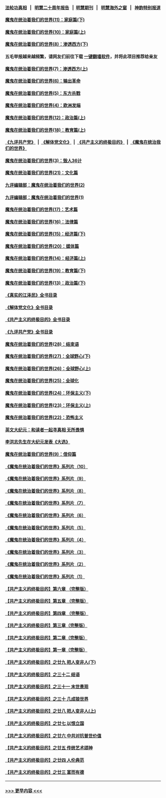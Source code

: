 #### [法轮功真相](https://github.com/gfw-breaker/truth/blob/master/README.md?t=0) &nbsp;&nbsp;|&nbsp;&nbsp; [明慧二十周年报告](https://github.com/gfw-breaker/mh-reports/blob/master/README.md?t=0) &nbsp;&nbsp;|&nbsp;&nbsp;[明慧期刊](https://github.com/gfw-breaker/mh-qikan) &nbsp;&nbsp;|&nbsp;&nbsp; [明慧海外之窗](https://github.com/gfw-breaker/mh-news/blob/master/README.md?t=0) &nbsp;&nbsp;|&nbsp;&nbsp; [神韵特别报道](https://github.com/gfw-breaker/mh-news/blob/master/shenyun.md?t=0)
#### [魔鬼在统治着我们的世界(11)：家庭篇(下)](../pages/nsc422/n10440961.md?t=11190901) 
#### [魔鬼在统治着我们的世界(10)：家庭篇(上)](../pages/nsc422/n10435448.md?t=11190901) 
#### [魔鬼在统治着我们的世界(8)：渗透西方(下)](../pages/nsc422/n10429603.md?t=11190901) 
#### 五毛举报越来越频繁，请网友们前往下载 [一键翻墙软件](https://github.com/gfw-breaker/ssr-accounts)，并将此项目推荐给亲友
#### [魔鬼在统治着我们的世界(7)：渗透西方(上)](../pages/nsc422/n10426013.md?t=11190901) 
#### [魔鬼在统治着我们的世界(6)：输出革命](../pages/nsc422/n10421536.md?t=11190901) 
#### [魔鬼在统治着我们的世界(5)：东方杀戮](../pages/nsc422/n10417707.md?t=11190901) 
#### [魔鬼在统治着我们的世界(4)：欧洲发端](../pages/nsc422/n10414890.md?t=11190901) 
#### [魔鬼在统治着我们的世界(12)：政治篇(上)](../pages/nsc422/n10444576.md?t=11190901) 
#### [魔鬼在统治着我们的世界(18)：教育篇(上)](../pages/nsc422/n10526970.md?t=11190901) 
#### [《九评共产党》](https://github.com/begood0513/9ping.md/blob/master/README.md) &nbsp;|&nbsp; [《解体党文化》](../../../../jtdwh.md/blob/master/README.md)  &nbsp;|&nbsp; [《共产主义的终极目的》](../../../../gczydzjmd.md/blob/master/README.md) &nbsp;|&nbsp; [《魔鬼在统治我们的世界》](../../../../mgztzwmdsj.md/blob/master/README.md) 
#### [魔鬼在统治着我们的世界(3)：毁人36计](../pages/nsc422/n10411583.md?t=11190901) 
#### [魔鬼在统治着我们的世界(21)：文化篇](../pages/nsc422/n10597706.md?t=11190901) 
#### [九评编辑部：魔鬼在统治着我们的世界(2)](../pages/nsc422/n10410036.md?t=11190901) 
#### [九评编辑部：魔鬼在统治着我们的世界(1)](../pages/nsc422/n10406825.md?t=11190901) 
#### [魔鬼在统治着我们的世界(17)：艺术篇](../pages/nsc422/n10499093.md?t=11190901) 
#### [魔鬼在统治着我们的世界(16)：法律篇](../pages/nsc422/n10485969.md?t=11190901) 
#### [魔鬼在统治着我们的世界(15)：经济篇(下)](../pages/nsc422/n10469975.md?t=11190901) 
#### [魔鬼在统治着我们的世界(20)：媒体篇](../pages/nsc422/n10586579.md?t=11190901) 
#### [魔鬼在统治着我们的世界(14)：经济篇(上)](../pages/nsc422/n10457370.md?t=11190901) 
#### [魔鬼在统治着我们的世界(19)：教育篇(下)](../pages/nsc422/n10564808.md?t=11190901) 
#### [魔鬼在统治着我们的世界(13)：政治篇(下)](../pages/nsc422/n10448270.md?t=11190901) 
#### [《真实的江泽民》全书目录](../pages/nsc422/n13721399.md?t=11190901) 
#### [《解体党文化》全书目录](../pages/nsc422/n13721157.md?t=11190901) 
#### [《共产主义的终极目的》全书目录](../pages/nsc422/n13721048.md?t=11190901) 
#### [《九评共产党》全书目录](../pages/nsc422/n13708085.md?t=11190901) 
#### [魔鬼在统治着我们的世界(28)：结束语](../pages/nsc422/n10936246.md?t=11190901) 
#### [魔鬼在统治着我们的世界(27)：全球野心(下)](../pages/nsc422/n10928319.md?t=11190901) 
#### [魔鬼在统治着我们的世界(26)：全球野心(上)](../pages/nsc422/n10900318.md?t=11190901) 
#### [魔鬼在统治着我们的世界(25)：全球化](../pages/nsc422/n10788205.md?t=11190901) 
#### [魔鬼在统治着我们的世界(24)：环保主义(下)](../pages/nsc422/n10695307.md?t=11190901) 
#### [魔鬼在统治着我们的世界(23)：环保主义(上)](../pages/nsc422/n10688613.md?t=11190901) 
#### [魔鬼在统治着我们的世界(22)：恐怖主义](../pages/nsc422/n10614727.md?t=11190901) 
#### [英文大纪元：和读者一起寻真相 无所畏惧](../pages/nsc422/n12542027.md?t=11190901) 
#### [李洪志先生在大纪元发表《大选》](../pages/nsc422/n12534746.md?t=11190901) 
#### [魔鬼在统治着我们的世界(9)：信仰篇](../pages/nsc422/n10432159.md?t=11190901) 
#### [《魔鬼在统治着我们的世界》系列片（10）](../pages/nsc422/n12292670.md?t=11190901) 
#### [《魔鬼在统治着我们的世界》系列片（9）](../pages/nsc422/n12290859.md?t=11190901) 
#### [《魔鬼在统治着我们的世界》系列片（8）](../pages/nsc422/n12287445.md?t=11190901) 
#### [《魔鬼在统治着我们的世界》系列片（7）](../pages/nsc422/n12283425.md?t=11190901) 
#### [《魔鬼在统治着我们的世界》系列片（6）](../pages/nsc422/n12282314.md?t=11190901) 
#### [《魔鬼在统治着我们的世界》系列片（5）](../pages/nsc422/n12281419.md?t=11190901) 
#### [《魔鬼在统治着我们的世界》系列片（4）](../pages/nsc422/n12274024.md?t=11190901) 
#### [《魔鬼在统治着我们的世界》系列片（3）](../pages/nsc422/n12271322.md?t=11190901) 
#### [《魔鬼在统治着我们的世界》系列片（2）](../pages/nsc422/n12269049.md?t=11190901) 
#### [《魔鬼在统治着我们的世界》系列片（1）](../pages/nsc422/n12267575.md?t=11190901) 
#### [【共产主义的终极目的】第六章 （完整版）](../pages/nsc422/n11428913.md?t=11190901) 
#### [【共产主义的终极目的】第五章 （完整版）](../pages/nsc422/n11428912.md?t=11190901) 
#### [【共产主义的终极目的】第四章 （完整版）](../pages/nsc422/n11428907.md?t=11190901) 
#### [【共产主义的终极目的】第三章（完整版）](../pages/nsc422/n11428848.md?t=11190901) 
#### [【共产主义的终极目的】第二章（完整版）](../pages/nsc422/n11428831.md?t=11190901) 
#### [【共产主义的终极目的】第一章（完整版）](../pages/nsc422/n11417651.md?t=11190901) 
#### [【共产主义的终极目的】之廿九 把人变非人(下)](../pages/nsc422/n11344140.md?t=11190901) 
#### [【共产主义的终极目的】之三十二 结语](../pages/nsc422/n11360535.md?t=11190901) 
#### [【共产主义的终极目的】之三十一 末世景观](../pages/nsc422/n11351129.md?t=11190901) 
#### [【共产主义的终极目的】之三十 几成狼世界](../pages/nsc422/n11348280.md?t=11190901) 
#### [【共产主义的终极目的】之廿八 把人变非人(上)](../pages/nsc422/n11340492.md?t=11190901) 
#### [【共产主义的终极目的】之廿七 以恨立国](../pages/nsc422/n11336944.md?t=11190901) 
#### [【共产主义的终极目的】之廿六 中共对抗普世价值](../pages/nsc422/n11324785.md?t=11190901) 
#### [【共产主义的终极目的】之廿五 传统艺术颂神](../pages/nsc422/n11296396.md?t=11190901) 
#### [【共产主义的终极目的】之廿四 人伦典范](../pages/nsc422/n11296397.md?t=11190901) 
#### [【共产主义的终极目的】之廿三 富而有德](../pages/nsc422/n11283598.md?t=11190901) 

----
#### [ >>> 更早内容 <<< ](../indexes/nsc422-earlier.md)
